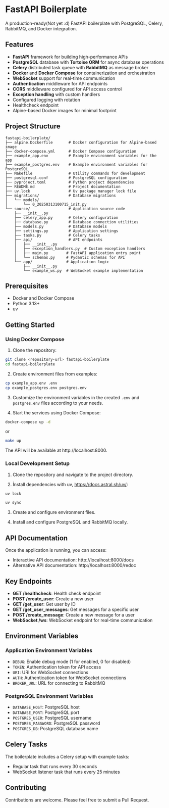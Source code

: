# FastAPI Boilerplate

A production-ready(Not yet :d) FastAPI boilerplate with PostgreSQL, Celery, RabbitMQ, and Docker integration.

## Features

- **FastAPI** framework for building high-performance APIs
- **PostgreSQL** database with **Tortoise ORM** for async database operations
- **Celery** distributed task queue with **RabbitMQ** as message broker
- **Docker** and **Docker Compose** for containerization and orchestration
- **WebSocket** support for real-time communication
- **Authentication** middleware for API endpoints
- **CORS** middleware configured for API access control
- **Exception handling** with custom handlers
- Configured logging with rotation
- Healthcheck endpoint
- Alpine-based Docker images for minimal footprint

## Project Structure

```
fastapi-boilerplate/
├── alpine.Dockerfile       # Docker configuration for Alpine-based image
├── docker-compose.yml      # Docker Compose configuration
├── example_app.env         # Example environment variables for the app
├── example_postgres.env    # Example environment variables for PostgreSQL
├── Makefile                # Utility commands for development
├── postgresql.conf         # PostgreSQL configuration
├── pyproject.toml          # Python project dependencies
├── README.md               # Project documentation
├── uv.lock                 # Uv package manager lock file
├── migrations/             # Database migrations
│   └── models/
│       └── 0_20250313100715_init.py
└── source/                 # Application source code
    ├── __init__.py
    ├── celery_app.py       # Celery configuration
    ├── database.py         # Database connection utilities
    ├── models.py           # Database models
    ├── settings.py         # Application settings
    ├── tasks.py            # Celery tasks
    ├── api/                # API endpoints
    │   ├── __init__.py
    │   ├── exception_handlers.py  # Custom exception handlers
    │   ├── main.py        # FastAPI application entry point
    │   └── schemas.py     # Pydantic schemas for API
    └── app/               # Application logic
        ├── __init__.py
        └── example_ws.py  # WebSocket example implementation
```

## Prerequisites

- Docker and Docker Compose
- Python 3.13+
- uv

## Getting Started

### Using Docker Compose

1. Clone the repository:

```bash
git clone <repository-url> fastapi-boilerplate
cd fastapi-boilerplate
```

2. Create environment files from examples:

```bash
cp example_app.env .env
cp example_postgres.env postgres.env
```

3. Customize the environment variables in the created `.env` and `postgres.env` files according to your needs.

4. Start the services using Docker Compose:

```bash
docker-compose up -d
```

or

```bash
make up
```

The API will be available at http://localhost:8000.

### Local Development Setup

1. Clone the repository and navigate to the project directory.

2. İnstall dependencies with uv, https://docs.astral.sh/uv/:

```bash
uv lock
```

```bash
uv sync
```

3. Create and configure environment files.

4. Install and configure PostgreSQL and RabbitMQ locally.

## API Documentation

Once the application is running, you can access:

- Interactive API documentation: http://localhost:8000/docs
- Alternative API documentation: http://localhost:8000/redoc

## Key Endpoints

- **GET /healthcheck**: Health check endpoint
- **POST /create_user**: Create a new user
- **GET /get_user**: Get user by ID
- **GET /get_user_messages**: Get messages for a specific user
- **POST /create_message**: Create a new message for a user
- **WebSocket /ws**: WebSocket endpoint for real-time communication

## Environment Variables

### Application Environment Variables

- `DEBUG`: Enable debug mode (1 for enabled, 0 for disabled)
- `TOKEN`: Authentication token for API access
- `URI`: URI for WebSocket connections
- `AUTH`: Authentication token for WebSocket connections
- `BROKER_URL`: URL for connecting to RabbitMQ

### PostgreSQL Environment Variables

- `DATABASE_HOST`: PostgreSQL host
- `DATABASE_PORT`: PostgreSQL port
- `POSTGRES_USER`: PostgreSQL username
- `POSTGRES_PASSWORD`: PostgreSQL password
- `POSTGRES_DB`: PostgreSQL database name

## Celery Tasks

The boilerplate includes a Celery setup with example tasks:

- Regular task that runs every 30 seconds
- WebSocket listener task that runs every 25 minutes

## Contributing

Contributions are welcome. Please feel free to submit a Pull Request.
